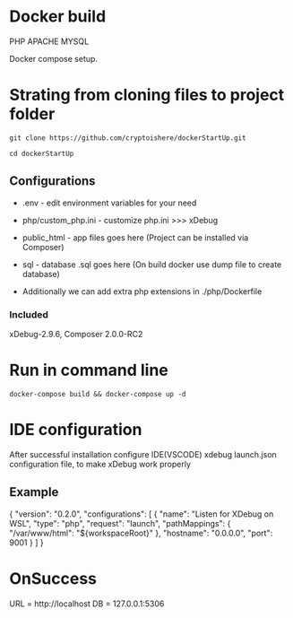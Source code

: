 # Docker build
PHP APACHE MYSQL

Docker compose setup.

# Strating from cloning files to project folder
`git clone https://github.com/cryptoishere/dockerStartUp.git`

`cd dockerStartUp`

## Configurations
* .env - edit environment variables for your need
* php/custom_php.ini - customize php.ini >>> xDebug

* public_html - app files goes here (Project can be installed via Composer)
* sql - database <dump>.sql goes here (On build docker use dump file to create database)

* Additionally we can add extra php extensions in ./php/Dockerfile

### Included
xDebug-2.9.6, Composer 2.0.0-RC2


# Run in command line
`docker-compose build && docker-compose up -d`

# IDE configuration
After successful installation configure IDE(VSCODE) xdebug launch.json configuration file, to make xDebug work properly
## Example
{
    "version": "0.2.0",
    "configurations": [
        {
            "name": "Listen for XDebug on WSL",
            "type": "php",
            "request": "launch",
            "pathMappings": {
                "/var/www/html": "${workspaceRoot}"
            },
            "hostname": "0.0.0.0",
            "port": 9001
        }
    ]
}

# OnSuccess
URL = http://localhost
DB  = 127.0.0.1:5306